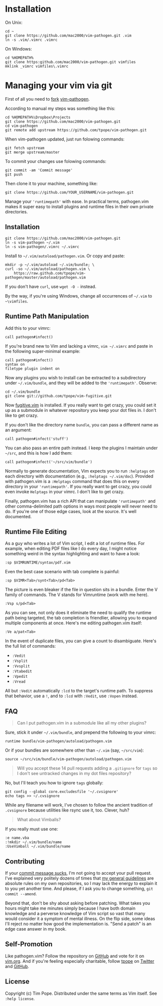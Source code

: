 Installation
============

On Unix:

	cd ~
	git clone https://github.com/mac2000/vim-pathogen.git .vim
	ln -s .vim/.vimrc .vimrc

On Windows:

	cd %HOMEPATH%
	git clone https:github.com/mac2000/vim-pathogen.git vimfiles
	mklink _vimrc vimfiles\.vimrc

Managing your vim via git
=========================

First of all you need to [fork](https://help.github.com/articles/fork-a-repo) [vim-pathogen](https://github.com/tpope/vim-pathogen).

According to manual my steps was something like this:

    cd %HOMEPATH%\Dropbox\Projects
    git clone https://github.com/mac2000/vim-pathogen.git
    cd vim-pathogen
    git remote add upstream https://github.com/tpope/vim-pathogen.git

When vim-pathogen updated, just run folowing commands:

    git fetch upstream
    git merge upstream/master

To commit your changes use folowing commands:

    git commit -am 'Commit message'
    git push

Then clone it to your machine, something like:

    git clone https://github.com/YOUR_USERNAME/vim-pathogen.git

Manage your `'runtimepath'` with ease.  In practical terms, pathogen.vim
makes it super easy to install plugins and runtime files in their own
private directories.

Installation
------------

    git clone https://github.com/mac2000/vim-pathogen.git
    ln -s vim-pathogen ~/.vim
    ln -s vim-pathogen/.vimrc ~/.vimrc



Install to `~/.vim/autoload/pathogen.vim`.  Or copy and paste:

    mkdir -p ~/.vim/autoload ~/.vim/bundle; \
    curl -so ~/.vim/autoload/pathogen.vim \
        https://raw.github.com/tpope/vim-pathogen/master/autoload/pathogen.vim

If you don't have `curl`, use `wget -O -` instead.

By the way, if you're using Windows, change all occurrences of `~/.vim`
to `~\vimfiles`.

Runtime Path Manipulation
-------------------------

Add this to your vimrc:

    call pathogen#infect()

If you're brand new to Vim and lacking a vimrc, `vim ~/.vimrc` and paste
in the following super-minimal example:

    call pathogen#infect()
    syntax on
    filetype plugin indent on

Now any plugins you wish to install can be extracted to a subdirectory
under `~/.vim/bundle`, and they will be added to the `'runtimepath'`.
Observe:

    cd ~/.vim/bundle
    git clone git://github.com/tpope/vim-fugitive.git

Now [fugitive.vim](https://github.com/tpope/vim-fugitive) is installed.
If you really want to get crazy, you could set it up as a submodule in
whatever repository you keep your dot files in.  I don't like to get
crazy.

If you don't like the directory name `bundle`, you can pass a different
name as an argument:

    call pathogen#infect('stuff')

You can also pass an entire path instead.  I keep the plugins I maintain
under `~/src`, and this is how I add them:

    call pathogen#infect('~/src/vim/bundle')

Normally to generate documentation, Vim expects you to run `:helptags`
on each directory with documentation (e.g., `:helptags ~/.vim/doc`).
Provided with pathogen.vim is a `:Helptags` command that does this on
every directory in your `'runtimepath'`.  If you really want to get
crazy, you could even invoke `Helptags` in your vimrc.  I don't like to
get crazy.

Finally, pathogen.vim has a rich API that can manipulate `'runtimepath'`
and other comma-delimited path options in ways most people will never
need to do.  If you're one of those edge cases, look at the source.
It's well documented.

Runtime File Editing
--------------------

As a guy who writes a lot of Vim script, I edit a lot of runtime files.
For example, when editing PDF files like I do every day, I might notice
something weird in the syntax highlighting and want to have a look:

    :sp $VIMRUNTIME/syntax/pdf.vim

Even the best case scenario with tab complete is painful:

    :sp $VIMR<Tab>/synt<Tab>/pd<Tab>

The picture is even bleaker if the file in question sits in a
bundle.  Enter the V family of commands.  The V stands for Vimruntime
(work with me here).

    :Vsp s/pd<Tab>

As you can see, not only does it eliminate the need to qualify the
runtime path being targeted, the tab completion is friendlier, allowing
you to expand multiple components at once.  Here's me editing
pathogen.vim itself:

    :Ve a/pat<Tab>

In the event of duplicate files, you can give a count to disambiguate.
Here's the full list of commands:

* `:Vedit`
* `:Vsplit`
* `:Vvsplit`
* `:Vtabedit`
* `:Vpedit`
* `:Vread`

All but `:Vedit` automatically `:lcd` to the target's runtime path.  To
suppress that behavior, use a `!`, and to `:lcd` with `:Vedit`, use
`:Vopen` instead.

FAQ
---

> Can I put pathogen.vim in a submodule like all my other plugins?

Sure, stick it under `~/.vim/bundle`, and prepend the following to your
vimrc:

    runtime bundle/vim-pathogen/autoload/pathogen.vim

Or if your bundles are somewhere other than `~/.vim` (say, `~/src/vim`):

    source ~/src/vim/bundle/vim-pathogen/autoload/pathogen.vim

> Will you accept these 14 pull requests adding a `.gitignore` for
> `tags` so I don't see untracked changes in my dot files repository?

No, but I'll teach you how to ignore `tags` globally:

    git config --global core.excludesfile '~/.cvsignore'
    echo tags >> ~/.cvsignore

While any filename will work, I've chosen to follow the ancient
tradition of `.cvsignore` because utilities like rsync use it, too.
Clever, huh?

> What about Vimballs?

If you really must use one:

    :e name.vba
    :!mkdir ~/.vim/bundle/name
    :UseVimball ~/.vim/bundle/name

Contributing
------------

If your [commit message sucks](http://stopwritingramblingcommitmessages.com/),
I'm not going to accept your pull request.  I've explained very politely
dozens of times that
[my general guidelines](http://tbaggery.com/2008/04/19/a-note-about-git-commit-messages.html)
are absolute rules on my own repositories, so I may lack the energy to
explain it to you yet another time.  And please, if I ask you to change
something, `git commit --amend`.

Beyond that, don't be shy about asking before patching.  What takes you
hours might take me minutes simply because I have both domain knowledge
and a perverse knowledge of Vim script so vast that many would consider
it a symptom of mental illness.  On the flip side, some ideas I'll
reject no matter how good the implementation is.  "Send a patch" is an
edge case answer in my book.

Self-Promotion
--------------

Like pathogen.vim?  Follow the repository on
[GitHub](https://github.com/tpope/vim-pathogen) and vote for it on
[vim.org](http://www.vim.org/scripts/script.php?script_id=2332).  And if
you're feeling especially charitable, follow [tpope](http://tpo.pe/) on
[Twitter](http://twitter.com/tpope) and
[GitHub](https://github.com/tpope).

License
-------

Copyright (c) Tim Pope.  Distributed under the same terms as Vim itself.
See `:help license`.
